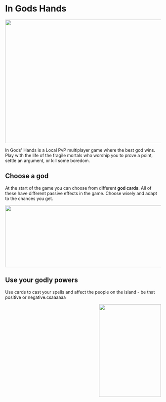 # In Gods Hands
<p align="center">
<img src="https://user-images.githubusercontent.com/31854308/219875584-6419f54e-4b78-4b67-bb4b-4c348f01fbea.png" height= "400" width="700"/>
</p>
In Gods' Hands is a  Local PvP multiplayer game where the best god wins. Play with the life of the fragile mortals who worship you to prove a point, settle an argument, or kill some boredom.

<h2> Choose a god </h2>
<p>
At the start of the game you can choose from different <b>god cards</b>. All of these have different passive effects in the game. Choose wisely and adapt to the chances you get.
  </p>
<p align="center">
<img src="https://user-images.githubusercontent.com/31854308/219876493-6c092475-4eb0-4665-b79b-ef99f2aff792.gif" height= "200" width="600"/>
</p>
<h2> Use your godly powers </h2>
<div>
Use cards to cast your spells and affect the people on the island -  be that positive or negative.csaaaaaa
<p align="right">
<img src="https://user-images.githubusercontent.com/31854308/219877363-997a674c-2cbf-4c37-8bde-858718a6bfbb.gif" height= "300" width="200"/>
 </p>
</div>



